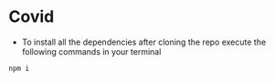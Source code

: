 # Covid

- To install all the dependencies after cloning the repo execute the following commands in your terminal
```
npm i
```
